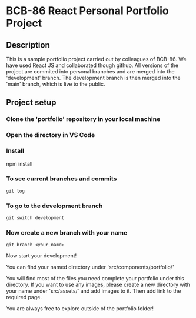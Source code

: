 # BCB-86 React Personal Portfolio Project

## Description
This is a sample portfolio project carried out by colleagues of BCB-86. We have used React JS and collaborated though github. All versions of the project are commited into personal branches and are merged into the 'development' branch. The development branch is then merged into the 'main' branch, which is live to the public.

## Project setup

### Clone the 'portfolio' repository in your local machine
### Open the directory in VS Code

### Install 
npm install

### To see current branches and commits
```
git log
```

### To go to the development branch
```
git switch development
```
    
### Now create a new branch with your name
```
git branch <your_name>
```

Now start your development!

You can find your named directory under 'src/components/portfolio/'

You will find most of the files you need complete your portfolio under this directory.
If you want to use any images, please create a new directory with your name under 'src/assets/' and add images to it.
Then add link to the required page.

You are always free to explore outside of the portfolio folder!
